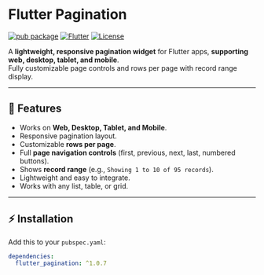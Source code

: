 # Flutter Pagination

[![pub package](https://img.shields.io/pub/v/flutter_pagination.svg)](https://pub.dev/packages/flutter_pagination)
[![Flutter](https://img.shields.io/badge/flutter-3.10.0+-blue.svg)](https://flutter.dev)
[![License](https://img.shields.io/badge/license-MIT-blue.svg)](LICENSE)

A **lightweight, responsive pagination widget** for Flutter apps, **supporting web, desktop, tablet, and mobile**.  
Fully customizable page controls and rows per page with record range display.

---

## 🚀 Features

- Works on **Web, Desktop, Tablet, and Mobile**.
- Responsive pagination layout.
- Customizable **rows per page**.
- Full **page navigation controls** (first, previous, next, last, numbered buttons).
- Shows **record range** (e.g., `Showing 1 to 10 of 95 records`).
- Lightweight and easy to integrate.
- Works with any list, table, or grid.

---

## ⚡ Installation

Add this to your `pubspec.yaml`:

```yaml
dependencies:
  flutter_pagination: ^1.0.7
